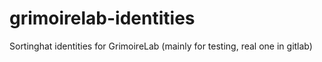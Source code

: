 # grimoirelab-identities
Sortinghat identities for GrimoireLab (mainly for testing, real one in gitlab)
